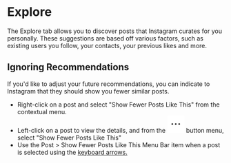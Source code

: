 # Explore

The Explore tab allows you to discover posts that Instagram curates for you personally. These suggestions are based off various factors, such as existing users you follow, your contacts, your previous likes and more.

## Ignoring Recommendations

If you'd like to adjust your future recommendations, you can indicate to Instagram that they should show you fewer similar posts.

* Right-click on a post and select "Show Fewer Posts Like This" from the contextual menu.
* Left-click on a post to view the details, and from the ![](../.gitbook/assets/actions-menu.png) button menu, select "Show Fewer Posts Like This"
* Use the Post &gt; Show Fewer Posts Like This Menu Bar item when a post is selected using the [keyboard arrows.](../misc/keyboard-shortcuts.md)


